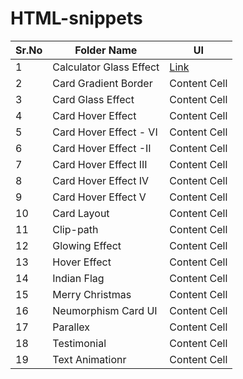 # HTML-snippets

Sr.No  | Folder Name  | UI
------- | ------------ | -------------
1 | Calculator Glass Effect  | <a href="./Screenshots/Calculator.gif" > Link </a>
2 | Card Gradient Border  | Content Cell
3 | Card Glass Effect  | Content Cell
4 | Card Hover Effect  | Content Cell
5 | Card Hover Effect - VI  | Content Cell
6 | Card Hover Effect -II  | Content Cell
7 | Card Hover Effect III  | Content Cell
8 | Card Hover Effect IV  | Content Cell
9 | Card Hover Effect V  | Content Cell
10 | Card Layout  | Content Cell
11 | Clip-path  | Content Cell
12 | Glowing Effect  | Content Cell
13 | Hover Effect  | Content Cell
14 | Indian Flag  | Content Cell
15 | Merry Christmas  | Content Cell
16 | Neumorphism Card UI  | Content Cell
17 | Parallex  | Content Cell
18 | Testimonial  | Content Cell
19 | Text Animationr  | Content Cell

